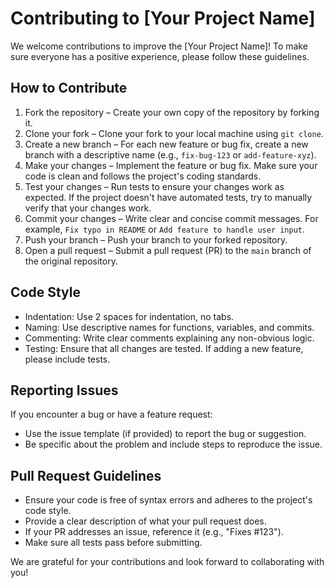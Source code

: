 # Contributing to [Your Project Name]

We welcome contributions to improve the [Your Project Name]! To make sure everyone has a positive experience, please follow these guidelines.

## How to Contribute

1. Fork the repository – Create your own copy of the repository by forking it.
2. Clone your fork – Clone your fork to your local machine using `git clone`.
3. Create a new branch – For each new feature or bug fix, create a new branch with a descriptive name (e.g., `fix-bug-123` or `add-feature-xyz`).
4. Make your changes – Implement the feature or bug fix. Make sure your code is clean and follows the project's coding standards.
5. Test your changes – Run tests to ensure your changes work as expected. If the project doesn't have automated tests, try to manually verify that your changes work.
6. Commit your changes – Write clear and concise commit messages. For example, `Fix typo in README` or `Add feature to handle user input`.
7. Push your branch – Push your branch to your forked repository.
8. Open a pull request – Submit a pull request (PR) to the `main` branch of the original repository.

## Code Style

- Indentation: Use 2 spaces for indentation, no tabs.
- Naming: Use descriptive names for functions, variables, and commits.
- Commenting: Write clear comments explaining any non-obvious logic.
- Testing: Ensure that all changes are tested. If adding a new feature, please include tests.

## Reporting Issues

If you encounter a bug or have a feature request:
- Use the issue template (if provided) to report the bug or suggestion.
- Be specific about the problem and include steps to reproduce the issue.

## Pull Request Guidelines

- Ensure your code is free of syntax errors and adheres to the project's code style.
- Provide a clear description of what your pull request does.
- If your PR addresses an issue, reference it (e.g., "Fixes #123").
- Make sure all tests pass before submitting.

We are grateful for your contributions and look forward to collaborating with you!

